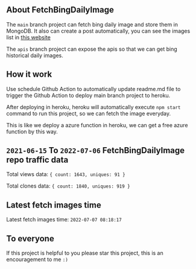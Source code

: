 ## About FetchBingDailyImage

The `main` branch project can fetch bing daily image and store them in MongoDB.
It also can create a post automatically, you can see the images list in [this website](https://oursalbum.netlify.app)

The `apis` branch project can expose the apis so that we can get bing historical daily images.

## How it work

Use schedule Github Action to automatically update readme.md file to trigger the Github Action to deploy main branch project to heroku.

After deploying in heroku, heroku will automatically execute `npm start` command to run this project, so we can fetch the image everyday.

This is like we deploy a azure function in heroku, we can get a free azure function by this way.

## `2021-06-15` To `2022-07-06` FetchBingDailyImage repo traffic data

Total views data: `{ count: 1643, uniques: 91 }`

Total clones data: `{ count: 1840, uniques: 919 }`

## Latest fetch images time

Latest fetch images time: `2022-07-07 08:18:17`

## To everyone

If this project is helpful to you please star this project, this is an encouragement to me `:)`



